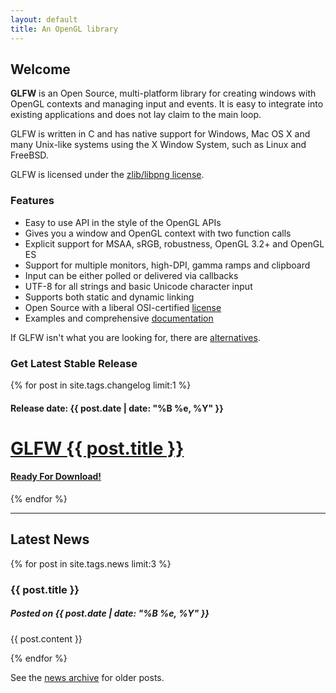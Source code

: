 ```yaml
---
layout: default
title: An OpenGL library
---
```


## Welcome

**GLFW** is an Open Source, multi-platform library for creating windows with
OpenGL contexts and managing input and events.  It is easy to integrate into
existing applications and does not lay claim to the main loop.

GLFW is written in C and has native support for Windows, Mac OS X and many
Unix-like systems using the X Window System, such as Linux and FreeBSD.

GLFW is licensed under the [zlib/libpng license](license.html).

<div class="pure-g-r">

<div class="pure-u-2-3">
<h3>Features</h3>
<ul>
<li>Easy to use API in the style of the OpenGL APIs</li>
<li>Gives you a window and OpenGL context with two function calls</li>
<li>Explicit support for MSAA, sRGB, robustness, OpenGL 3.2+ and OpenGL ES</li>
<li>Support for multiple monitors, high-DPI, gamma ramps and clipboard</li>
<li>Input can be either polled or delivered via callbacks</li>
<li>UTF-8 for all strings and basic Unicode character input</li>
<li>Supports both static and dynamic linking</li>
<li>Open Source with a liberal OSI-certified <a href="license.html">license</a></li>
<li>Examples and comprehensive <a href="documentation.html">documentation</a></li>
</ul>

If GLFW isn't what you are looking for, there are
<a href="links.html#alternatives_to_glfw">alternatives</a>.
</div>

<div class="pure-u-1-3">
<h3>Get Latest Stable Release</h3>
{% for post in site.tags.changelog limit:1 %}
<h4>Release date:
<time datetime="{{ post.date | date: "%Y-%m-%d" }}">
{{ post.date | date: "%B %e, %Y" }}</time></h4>
<a href="download.html">
<div class="big button">
<h1>GLFW {{ post.title }}</h1>
<h4>Ready For Download!</h4>
</div>
</a>
{% endfor %}
</div>

</div>

---

## Latest News
<div class="pure-g-r">

{% for post in site.tags.news limit:3 %}
<div class="pure-u-1-3">
<article>
<h3>{{ post.title }}</h3>
<time datetime="{{ post.date | date: "%Y-%m-%d" }}">
</time>

<h5>Posted on {{ post.date | date: "%B %e, %Y" }}</h5>

{{ post.content }}
</article>
</div>
{% endfor %}

</div>

See the <a href="news.html">news archive</a> for older posts.
